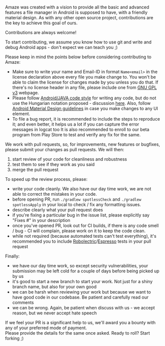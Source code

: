 Amaze was created with a vision to provide all the basic and advanced features a file manager in Android is supposed to have, with a friendly material design.
As with any other open source project, contributions are the key to achieve this goal of ours.

Contributions are always welcome!

To start contributing, we assume you know how to use git and write and debug Android apps - don't expect we can teach you ;)

Please keep in mind the points below before considering contributing to Amaze:
- Make sure to write your name and Email-ID in format ````Name<email>```` in the license declaration above every file you make change to.
You won't be able to claim the license for changes made by you unless you do that. 
If there's no license header in any file, please include one from [GNU GPL v3](https://www.gnu.org/licenses/gpl-3.0.en.html) webpage.
- Please follow [Android/JAVA code style](https://source.android.com/source/code-style.html) for writing any code, but do not use the Hungarian notation proposed - discussion [here](https://github.com/TeamAmaze/AmazeFileManager/issues/986). 
Also, follow [Android Material Design guidelines](https://m2.material.io/design/introduction) in case you make changes to any UI element.
- To file a bug report, it is recommended to include the steps to reproduce it; and even better, it helps us a lot if you can capture the error messages in logcat too 
It is also recommended to enroll to our beta program from Play Store to test and verify any fix for the same.

We work with pull requests, so, for improvements, new features or bugfixes, please submit your changes as pull requests.
We will then:

1. start review of your code for cleanliness and robustness
2. test them to see if they work as you said
3. merge the pull request

To speed up the review process, please:

- write your code cleanly. We also have our day time work, we are not able to correct the mistakes in your code.
- before opening PR, run `./gradlew spotlessCheck` and `./gradlew spotlessApply` in your local to check / fix any formatting issues.
- describe clearly what your pull request does
- if you're fixing a particular bug in the issue list, please explicitly say "Fixes #<issue number>" in your description
- once you've opened PR, look out for CI builds, if there is any code smell / bug - CI will complain, please work on it to keep the code clean.
- while not required (because automated tests can't test everything), it's recommended you to include [Robolectric](http://robolectric.org/)/[Espresso](https://developer.android.com/training/testing/espresso/) tests in your pull request

Finally:

- we have our day time work, so except security vulnerabilities, your submission may be left cold for a couple of days before being picked up by us
- it's good to start a new branch to start your work. Not just for a shiny branch name, but also for your own good
- we can be harsh when reviewing your work but because we want to have good code in our codebase. Be patient and carefully read our comments
- we can be wrong. Again, be patient when discuss with us - we accept reason, but we never accept hate speech

If we feel your PR is a significant help to us, we'll award you a bounty with any of your preferred mode of payment.  
Please provide the details for the same once asked.
Ready to roll? Start forking ;)
